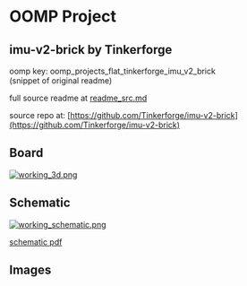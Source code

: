 # OOMP Project  
## imu-v2-brick  by Tinkerforge  
  
oomp key: oomp_projects_flat_tinkerforge_imu_v2_brick  
(snippet of original readme)  
  
  
  full source readme at [readme_src.md](readme_src.md)  
  
source repo at: [https://github.com/Tinkerforge/imu-v2-brick](https://github.com/Tinkerforge/imu-v2-brick)  
## Board  
  
[![working_3d.png](working_3d_600.png)](working_3d.png)  
## Schematic  
  
[![working_schematic.png](working_schematic_600.png)](working_schematic.png)  
  
[schematic pdf](working_schematic.pdf)  
## Images  
